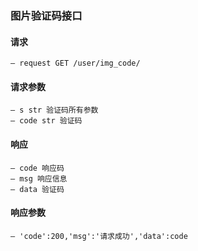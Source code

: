 ### 图片验证码接口

#### 请求
    — request GET /user/img_code/
#### 请求参数
    — s str 验证码所有参数
    — code str 验证码
#### 响应
    — code 响应码
    — msg 响应信息
    — data 验证码
#### 响应参数
    — 'code':200,'msg':'请求成功','data':code
